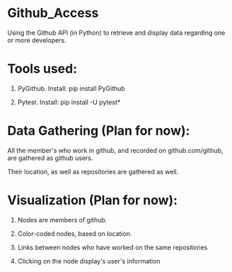 # Github_Access

Using the Github API (in Python) to retrieve and display data regarding one or more developers.


# Tools used:
1. PyGithub.
   Install: pip install PyGithub

2. Pytest.
   Install: pip install -U pytest*


# Data Gathering (Plan for now):
All the member's who work in github, and recorded on github.com/github, are gathered as github users.

Their location, as well as repositories are gathered as well.


# Visualization (Plan for now):
1. Nodes are members of github.

2. Color-coded nodes, based on location.

3. Links between nodes who have worked on the same repositories

4. Clicking on the node display's user's information
